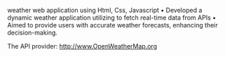 weather web application using Html, Css, Javascript
•	Developed a dynamic weather application utilizing to fetch real-time data from APIs 
•	Aimed to provide users with accurate weather forecasts, enhancing their decision-making.

The API provider: http://www.OpenWeatherMap.org 